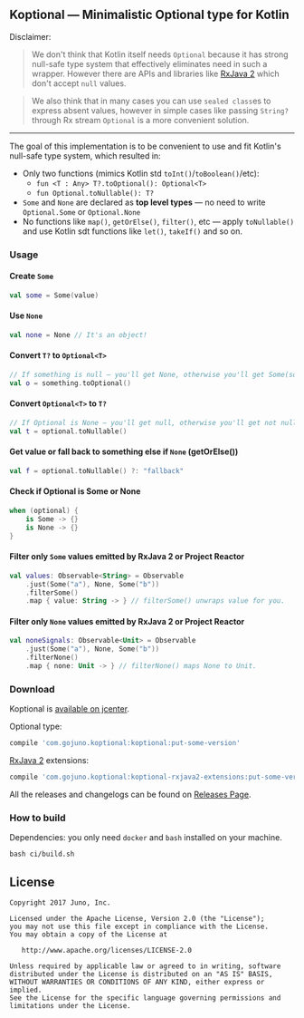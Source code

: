 ## Koptional — Minimalistic Optional type for Kotlin

Disclaimer:

>We don't think that Kotlin itself needs `Optional` because it has strong null-safe type system that effectively eliminates need in such a wrapper. However there are APIs and libraries like [RxJava 2][rxjava2] which don't accept `null` values. 

>We also think that in many cases you can use `sealed class`es to express absent values, however in simple cases like passing `String?` through Rx stream `Optional` is a more convenient solution.

---

The goal of this implementation is to be convenient to use and fit Kotlin's null-safe type system, which resulted in:

* Only two functions (mimics Kotlin std `toInt()`/`toBoolean()`/etc):
  - `fun <T : Any> T?.toOptional(): Optional<T>`
  - `fun Optional.toNullable(): T?`
* `Some` and `None` are declared as **top level types** — no need to write `Optional.Some` or `Optional.None`
* No functions like `map()`, `getOrElse()`, `filter()`, etc — apply `toNullable()` and use Kotlin sdt functions like `let()`, `takeIf()` and so on.

### Usage

#### Create `Some`

```kotlin
val some = Some(value)
```
#### Use `None`

```kotlin
val none = None // It's an object!
```

#### Convert `T?` to `Optional<T>`

```kotlin
// If something is null — you'll get None, otherwise you'll get Some(something).
val o = something.toOptional()
```

#### Convert `Optional<T>` to `T?`

```kotlin
// If Optional is None — you'll get null, otherwise you'll get not null T value.
val t = optional.toNullable()
```

#### Get value or fall back to something else if `None` (getOrElse())

```kotlin
val f = optional.toNullable() ?: "fallback"
```
#### Check if Optional is Some or None

```kotlin
when (optional) {
    is Some -> {}
    is None -> {}
}
```

#### Filter only `Some` values emitted by RxJava 2 or Project Reactor

```kotlin
val values: Observable<String> = Observable
    .just(Some("a"), None, Some("b"))
    .filterSome()
    .map { value: String -> } // filterSome() unwraps value for you.
```

#### Filter only `None` values emitted by RxJava 2 or Project Reactor

```kotlin
val noneSignals: Observable<Unit> = Observable
    .just(Some("a"), None, Some("b"))
    .filterNone()
    .map { none: Unit -> } // filterNone() maps None to Unit.
```

### Download

Koptional is [available on jcenter](https://jcenter.bintray.com/com/gojuno/koptional).

Optional type:

```groovy
compile 'com.gojuno.koptional:koptional:put-some-version'
```

[RxJava 2][rxjava2] extensions:

```groovy
compile 'com.gojuno.koptional:koptional-rxjava2-extensions:put-some-version'
```

All the releases and changelogs can be found on [Releases Page](https://github.com/gojuno/koptional/releases).

### How to build

Dependencies: you only need `docker` and `bash` installed on your machine.

```console
bash ci/build.sh
```

## License

```
Copyright 2017 Juno, Inc.

Licensed under the Apache License, Version 2.0 (the "License");
you may not use this file except in compliance with the License.
You may obtain a copy of the License at

   http://www.apache.org/licenses/LICENSE-2.0

Unless required by applicable law or agreed to in writing, software
distributed under the License is distributed on an "AS IS" BASIS,
WITHOUT WARRANTIES OR CONDITIONS OF ANY KIND, either express or implied.
See the License for the specific language governing permissions and
limitations under the License.
```

[rxjava2]: https://github.com/ReactiveX/RxJava/

